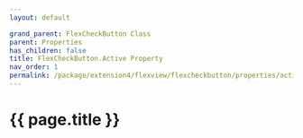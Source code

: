 ```yaml
---
layout: default

grand_parent: FlexCheckButton Class
parent: Properties
has_children: false
title: FlexCheckButton.Active Property
nav_order: 1
permalink: /package/extension4/flexview/flexcheckbutton/properties/active
---
```

# {{ page.title }}